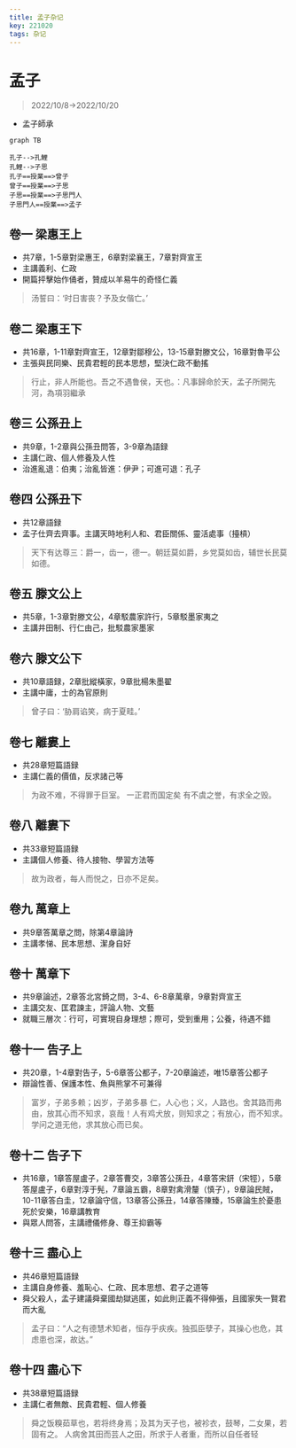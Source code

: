 ```yaml
---
title: 孟子杂记
key: 221020
tags: 杂记
---
```


# 孟子

> 2022/10/8->2022/10/20

- 孟子師承

```mermaid
graph TB

孔子-->孔鯉
孔鯉-->子思
孔子==授業==>曾子
曾子==授業==>子思
子思==授業==>子思門人
子思門人==授業==>孟子

```

## 卷一 梁惠王上
- 共7章，1-5章對梁惠王，6章對梁襄王，7章對齊宣王
- 主講義利、仁政
- 開篇抨擊始作俑者，贊成以羊易牛的奇怪仁義
> 汤誓曰：‘时日害丧？予及女偕亡。’

## 卷二 梁惠王下
- 共16章，1-11章對齊宣王，12章對鄒穆公，13-15章對滕文公，16章對魯平公
- 主張與民同樂、民貴君輕的民本思想，堅決仁政不動搖
> 行止，非人所能也。吾之不遇鲁侯，天也。：凡事歸命於天，孟子所開先河，為項羽繼承

## 卷三 公孫丑上
- 共9章，1-2章與公孫丑問答，3-9章為語録
- 主講仁政、個人修養及人性
- 治進亂退：伯夷；治亂皆進：伊尹；可進可退：孔子

## 卷四 公孫丑下
- 共12章語録
- 孟子仕齊去齊事。主講天時地利人和、君臣關係、靈活處事（擡槓）
> 天下有达尊三：爵一，齿一，德一。朝廷莫如爵，乡党莫如齿，辅世长民莫如德。

## 卷五 滕文公上
- 共5章，1-3章對滕文公，4章駁農家許行，5章駁墨家夷之
- 主講井田制、行仁由己，批駁農家墨家

## 卷六 滕文公下
- 共10章語録，2章批縱橫家，9章批楊朱墨翟
- 主講中庸，士的為官原則
> 曾子曰：‘胁肩谄笑，病于夏畦。’

## 卷七 離婁上
- 共28章短篇語録
- 主講仁義的價值，反求諸己等
> 为政不难，不得罪于巨室。
> 一正君而国定矣
> 有不虞之誉，有求全之毁。

## 卷八 離婁下
- 共33章短篇語録
- 主講個人修養、待人接物、學習方法等
> 故为政者，每人而悦之，日亦不足矣。

## 卷九 萬章上
- 共9章答萬章之問，除第4章論詩
- 主講孝悌、民本思想、潔身自好

## 卷十 萬章下
- 共9章論述，2章答北宮錡之問，3-4、6-8章萬章，9章對齊宣王
- 主講交友、匡君諫主，評論人物、文藝
- 就職三層次：行可，可實現自身理想；際可，受到重用；公養，待遇不錯

## 卷十一 告子上
- 共20章，1-4章對告子，5-6章答公都子，7-20章論述，唯15章答公都子
- 辯論性善、保護本性、魚與熊掌不可兼得
> 富岁，子弟多赖；凶岁，子弟多暴
> 仁，人心也；义，人路也。舍其路而弗由，放其心而不知求，哀哉！人有鸡犬放，则知求之；有放心，而不知求。学问之道无他，求其放心而已矣。

## 卷十二 告子下
- 共16章，1章答屋盧子，2章答曹交，3章答公孫丑，4章答宋鈃（宋牼），5章答屋盧子，6章對淳于髡，7章論五霸，8章對禽滑釐（慎子），9章論民賊，10-11章答白圭，12章論守信，13章答公孫丑，14章答陳臻，15章論生於憂患死於安樂，16章講教育
- 與眾人問答，主講禮儀修身、尊王抑霸等

## 卷十三 盡心上
- 共46章短篇語録
- 主講自身修養、羞恥心、仁政、民本思想、君子之道等
- 舜父殺人，孟子建議舜棄國劫獄逃匿，如此則正義不得伸張，且國家失一賢君而大亂
> 孟子曰：“人之有德慧术知者，恒存乎疢疾。独孤臣孽子，其操心也危，其虑患也深，故达。”

## 卷十四 盡心下
- 共38章短篇語録
- 主講仁者無敵、民貴君輕、個人修養
> 舜之饭糗茹草也，若将终身焉；及其为天子也，被袗衣，鼓琴，二女果，若固有之。
> 人病舍其田而芸人之田，所求于人者重，而所以自任者轻